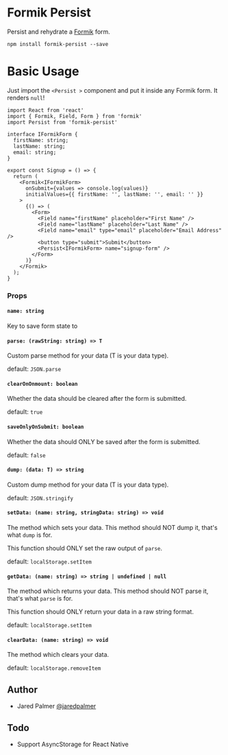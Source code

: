 # Formik Persist

Persist and rehydrate a [Formik](https://github.com/jaredpalmer/formik) form.

```
npm install formik-persist --save
```

# Basic Usage

Just import the `<Persist >` component and put it inside any Formik form. It renders `null`!

```tsx
import React from 'react'
import { Formik, Field, Form } from 'formik'
import Persist from 'formik-persist'

interface IFormikForm {
  firstName: string;
  lastName: string;
  email: string;
}

export const Signup = () => {
  return (
    <Formik<IFormikForm>
      onSubmit={values => console.log(values)}
      initialValues={{ firstName: '', lastName: '', email: '' }}
    >
      {() => (
        <Form>
          <Field name="firstName" placeholder="First Name" />
          <Field name="lastName" placeholder="Last Name" />
          <Field name="email" type="email" placeholder="Email Address" />
          <button type="submit">Submit</button>
          <Persist<IFormikForm> name="signup-form" />
        </Form>
      )}
    </Formik>
  );
}
```

### Props

#### `name: string`
Key to save form state to

#### `parse: (rawString: string) => T`
Custom parse method for your data (T is your data type).

default: `JSON.parse`

#### `clearOnOnmount: boolean`
Whether the data should be cleared after the form is submitted.

default: `true`

#### `saveOnlyOnSubmit: boolean`
Whether the data should ONLY be saved after the form is submitted.

default: `false`

#### `dump: (data: T) => string`
Custom dump method for your data (T is your data type).

default: `JSON.stringify`

#### `setData: (name: string, stringData: string) => void`
The method which sets your data.
This method should NOT dump it, that's what `dump` is for.

This function should ONLY set the raw output of `parse`.

default: `localStorage.setItem`

#### `getData: (name: string) => string | undefined | null`
The method which returns your data.
This method should NOT parse it, that's what `parse` is for.

This function should ONLY return your data in a raw string format.

default: `localStorage.setItem`

#### `clearData: (name: string) => void`
The method which clears your data.

default: `localStorage.removeItem`

## Author

- Jared Palmer [@jaredpalmer](https://twitter.com/jaredpalmer)


## Todo

- Support AsyncStorage for React Native
